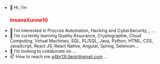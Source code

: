 - 👋 Hi, I’m <h3 style="color:red">InsaneXurow10</h3>
- 👀 I’m interested in Procces Automation, Hacking and CyberSecurity, , ...
- 🌱 I’m currently learning Quality Assurance, Cryptographie, Cloud Computing, Virtual Machines, SQL, PL/SQL, Java, Python, HTML, CSS, JavaScript, React JS, React Native, Angular, Spring, Selenium...
- 💞️ I’m looking to collaborate on ...
- 📫 How to reach me g4br13l.llanir@gmail.com ...

<!---
InsaneXurow10/InsaneXurow10 is a ✨ special ✨ repository because its `README.md` (this file) appears on your GitHub profile.
You can click the Preview link to take a look at your changes.
--->
